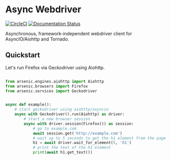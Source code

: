 # Async Webdriver

[![CircleCI](https://circleci.com/gh/HDE/arsenic/tree/master.svg?style=svg)](https://circleci.com/gh/HDE/arsenic/tree/master) [![Documentation Status](https://readthedocs.org/projects/arsenic/badge/?version=latest)](http://arsenic.readthedocs.io/en/latest/?badge=latest)


Asynchronous, framework-independent webdriver client for AsyncIO/Aiohttp and
Tornado.


## Quickstart

Let's run Firefox via Geckodriver using Aiohttp.


```python

from arsenic.engines.aiohttp import Aiohttp
from arsenic.browsers import Firefox
from arsenic.services import Geckodriver


async def example():
    # start geckodriver using aiohttp/asyncio
    async with Geckodriver().run(Aiohttp) as driver:
        # start a new browser session
        async with driver.session(Firefox()) as session:
            # go to example.com
            await session.get('http://example.com')
            # wait up to 5 seconds to get the h1 element from the page
            h1 = await driver.wait_for_element(5, 'h1')
            # print the text of the h1 element
            print(await h1.get_text())
```
